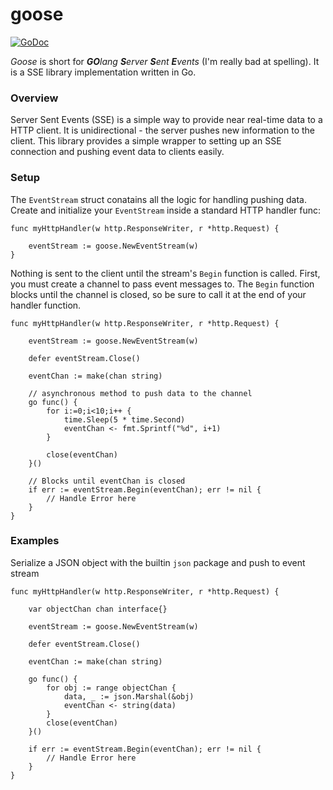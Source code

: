# goose
[![GoDoc](https://godoc.org/github.com/littlehawk93/goose?status.svg)](https://godoc.org/github.com/littlehawk93/goose)

*Goose* is short for ***GO**lang **S**erver **S**ent **E**vents* (I'm really bad at spelling). It is a SSE library implementation written in Go.

### Overview

Server Sent Events (SSE) is a simple way to provide near real-time data to a HTTP client. It is unidirectional - the server pushes new information to the client. This library provides a simple wrapper to setting up an SSE connection and pushing event data to clients easily. 

### Setup

The `EventStream` struct conatains all the logic for handling pushing data. Create and initialize your `EventStream` inside a standard HTTP handler func:

```
func myHttpHandler(w http.ResponseWriter, r *http.Request) {

    eventStream := goose.NewEventStream(w)
}
```

Nothing is sent to the client until the stream's `Begin` function is called. First, you must create a channel to pass event messages to. The `Begin` function blocks until the channel is closed, so be sure to call it at the end of your handler function.

```
func myHttpHandler(w http.ResponseWriter, r *http.Request) {

    eventStream := goose.NewEventStream(w)

    defer eventStream.Close()

    eventChan := make(chan string)

    // asynchronous method to push data to the channel
    go func() {
        for i:=0;i<10;i++ {
            time.Sleep(5 * time.Second)
            eventChan <- fmt.Sprintf("%d", i+1)
        }

        close(eventChan)
    }()

    // Blocks until eventChan is closed
    if err := eventStream.Begin(eventChan); err != nil {
        // Handle Error here
    }
}
```

### Examples

Serialize a JSON object with the builtin `json` package and push to event stream 

```
func myHttpHandler(w http.ResponseWriter, r *http.Request) {

    var objectChan chan interface{} 

    eventStream := goose.NewEventStream(w)

    defer eventStream.Close()

    eventChan := make(chan string)

    go func() {
        for obj := range objectChan {
            data, _ := json.Marshal(&obj)
            eventChan <- string(data)
        }
        close(eventChan)
    }()

    if err := eventStream.Begin(eventChan); err != nil {
        // Handle Error here
    }
}
```
